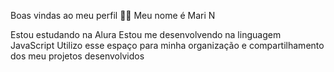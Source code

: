 Boas vindas ao meu perfil 💙💙
Meu nome é Mari N

Estou estudando na Alura
Estou me desenvolvendo na linguagem JavaScript
Utilizo esse espaço para minha organização e compartilhamento dos meu projetos desenvolvidos

<!---
programari/programari is a ✨ special ✨ repository because its `README.md` (this file) appears on your GitHub profile.
You can click the Preview link to take a look at your changes.
--->
